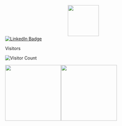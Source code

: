 <div id="header" align="center">
  <img src="https://media.giphy.com/media/M9gbBd9nbDrOTu1Mqx/giphy.gif" width="100"/>
</div>
<div id="badges">
  <a href="https://www.linkedin.com/in/jasjotsbenipal/">
    <img src="https://img.shields.io/badge/LinkedIn-blue?style=for-the-badge&logo=linkedin&logoColor=white" alt="LinkedIn Badge"/>
  </a>
</div>

Visitors

![Visitor Count](https://profile-counter.glitch.me/{JasjotBenipal}/count.svg)


<img height = "180em" src="https://github-readme-stats.vercel.app/api?username=JasjotBenipal&show_icons=true"/><img height = "180em" src="https://github-readme-stats.vercel.app/api/top-langs?username=JasjotBenipal&layout=compact"/>

<!--
Link to geekforgeeks for the  python stuff:https://www.geeksforgeeks.org/python-projects-beginner-to-advanced/
Links to creating readme.md: 
https://www.sitepoint.com/github-profile-readme/
https://bootcamp.uxdesign.cc/how-to-design-an-attractive-github-profile-readme-3618d6c53783
https://javascript.plainenglish.io/how-to-create-an-awesome-github-profile-readme-a474d5b45645


### Hi there 👋

**JasjotBenipal/JasjotBenipal** is a ✨ _special_ ✨ repository because its `README.md` (this file) appears on your GitHub profile.

Here are some ideas to get you started:

- 🔭 I’m currently working on ...
- 🌱 I’m currently learning ...
- 👯 I’m looking to collaborate on ...
- 🤔 I’m looking for help with ...
- 💬 Ask me about ...
- 📫 How to reach me: ...
- 😄 Pronouns: ...
- ⚡ Fun fact: ...
-->
